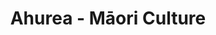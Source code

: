 ---
layout: content
data: culture
title: Ahurea - Māori Culture
isHome: true
link: https://figure.nz/search/?query=kupenga&ref=mfnz
---